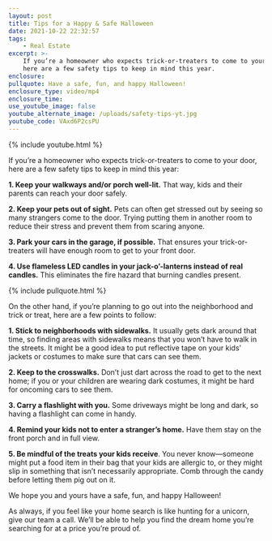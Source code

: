 ```yaml
---
layout: post
title: Tips for a Happy & Safe Halloween
date: 2021-10-22 22:32:57
tags:
    - Real Estate
excerpt: >-
    If you’re a homeowner who expects trick-or-treaters to come to your door,
    here are a few safety tips to keep in mind this year.
enclosure:
pullquote: Have a safe, fun, and happy Halloween!
enclosure_type: video/mp4
enclosure_time:
use_youtube_image: false
youtube_alternate_image: /uploads/safety-tips-yt.jpg
youtube_code: VAxd6P2csPU
---
```

{% include youtube.html %}

If you’re a homeowner who expects trick-or-treaters to come to your door, here are a few safety tips to keep in mind this year:

**1\. Keep your walkways and/or porch well-lit.** That way, kids and their parents can reach your door safely.

**2\. Keep your pets out of sight.** Pets can often get stressed out by seeing so many strangers come to the door. Trying putting them in another room to reduce their stress and prevent them from scaring anyone.

**3\. Park your cars in the garage, if possible.** That ensures your trick-or-treaters will have enough room to get to your front door.

**4\. Use flameless LED candles in your jack-o’-lanterns instead of real candles.** This eliminates the fire hazard that burning candles present.

{% include pullquote.html %}

On the other hand, if you’re planning to go out into the neighborhood and trick or treat, here are a few points to follow:

**1\. Stick to neighborhoods with sidewalks.** It usually gets dark around that time, so finding areas with sidewalks means that you won’t have to walk in the streets. It might be a good idea to put reflective tape on your kids’ jackets or costumes to make sure that cars can see them.

**2\. Keep to the crosswalks.** Don’t just dart across the road to get to the next home; if you or your children are wearing dark costumes, it might be hard for oncoming cars to see them.

**3\. Carry a flashlight with you.** Some driveways might be long and dark, so having a flashlight can come in handy.

**4\. Remind your kids not to enter a stranger’s home.** Have them stay on the front porch and in full view.

**5\. Be mindful of the treats your kids receive**. You never know—someone might put a food item in their bag that your kids are allergic to, or they might slip in something that isn’t necessarily appropriate. Comb through the candy before letting them pig out on it.

We hope you and yours have a safe, fun, and happy Halloween\!

As always, if you feel like your home search is like hunting for a unicorn, give our team a call. We’ll be able to help you find the dream home you’re searching for at a price you’re proud of.
